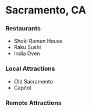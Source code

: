 # Sacramento, CA

### Restaurants
- Shoki Ramen House
- Raku Sushi
- India Oven

### Local Attractions

- Old Sacramento
- Capitol

### Remote Attractions

